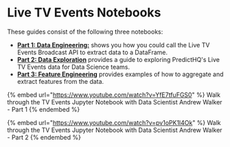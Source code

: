 # Live TV Events Notebooks

These guides consist of the following three notebooks:

* [**Part 1: Data Engineering:**](https://github.com/predicthq/phq-data-science-docs/blob/master/live-tv-events/part\_1\_data\_engineering.ipynb) shows you how you could call the Live TV Events Broadcast API to extract data to a DataFrame.
* [**Part 2: Data Exploration**](https://github.com/predicthq/phq-data-science-docs/blob/master/live-tv-events/part\_2\_data\_exploration.ipynb) provides a guide to exploring PredictHQ's Live TV Events data for Data Science teams.
* [**Part 3: Feature Engineering**](https://github.com/predicthq/phq-data-science-docs/blob/master/live-tv-events/part\_3\_feature\_engineering.ipynb) provides examples of how to aggregate and extract features from the data.

{% embed url="https://www.youtube.com/watch?v=YfE7tfuFGS0" %}
Walk through the TV Events Jupyter Notebook with Data Scientist Andrew Walker - Part 1
{% endembed %}

{% embed url="https://www.youtube.com/watch?v=pv1oPK1l4Ok" %}
Walk through the TV Events Jupyter Notebook with Data Scientist Andrew Walker - Part 2
{% endembed %}
